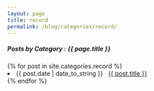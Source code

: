 ```yaml
---
layout: page
title: record
permalink: /blog/categories/record/
---
```


<h5> Posts by Category : {{ page.title }} </h5>

<div class="card">
{% for post in site.categories.record %}
 <li class="category-posts"><span>{{ post.date | date_to_string }}</span> &nbsp; <a href="{{ post.url }}">{{ post.title }}</a></li>
{% endfor %}
</div>